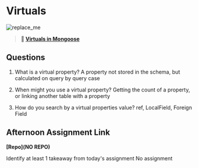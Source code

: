 # Virtuals

![replace_me](https://codeworks.blob.core.windows.net/public/assets/img/illustrations/placeholder.svg)

> **📖 [Virtuals in Mongoose](https://codeworksacademy.com/fs-student-guide/resources/wk5/04-Virtuals)**

## Questions

1. What is a virtual property?
   A property not stored in the schema, but calculated on query by query case

2. When might you use a virtual property?
   Getting the count of a property, or linking another table with a property

3. How do you search by a virtual properties value?
   ref,
   LocalField,
   Foreign Field

## Afternoon Assignment Link

**[Repo](NO REPO)**

Identify at least 1 takeaway from today's assignment
No assignment
